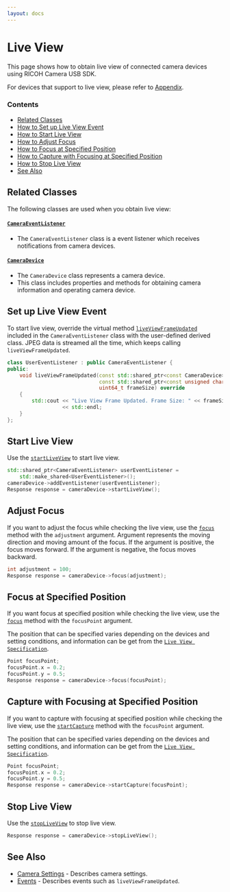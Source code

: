 ```yaml
---
layout: docs
---
```


# Live View

This page shows how to obtain live view of connected camera devices using RICOH Camera USB SDK.

For devices that support to live view, please refer to [Appendix](appendix.md).

### Contents

* [Related Classes](#related-classes)
* [How to Set up Live View Event](#set-up-live-view-event)
* [How to Start Live View](#start-live-view)
* [How to Adjust Focus](#adjust-focus)
* [How to Focus at Specified Position](#focus-at-specified-position)
* [How to Capture with Focusing at Specified Position](#capture-with-focusing-at-specified-position)
* [How to Stop Live View](#stop-live-view)
* [See Also](#see-also)

## Related Classes

The following classes are used when you obtain live view:

#### [`CameraEventListener`](../../api_reference/classRicoh_1_1CameraController_1_1CameraEventListener.html)

* The `CameraEventListener` class is a event listener which receives notifications from camera devices.

#### [`CameraDevice`](../../api_reference/classRicoh_1_1CameraController_1_1CameraDevice.html)

* The `CameraDevice` class represents a camera device.
* This class includes properties and methods for obtaining camera information and operating camera device.

## Set up Live View Event

To start live view, override the virtual method [`liveViewFrameUpdated`](../../api_reference/classRicoh_1_1CameraController_1_1CameraEventListener.html#a48d27460ad315d21cc600c6a4ee7f2f8) included in the `CameraEventListener` class with the user-defined derived class. JPEG data is streamed all the time, which keeps calling `liveViewFrameUpdated`.

```cpp
class UserEventListener : public CameraEventListener {
public:
    void liveViewFrameUpdated(const std::shared_ptr<const CameraDevice>& sender,
                              const std::shared_ptr<const unsigned char>& liveViewFrame,
                              uint64_t frameSize) override
    {
        std::cout << "Live View Frame Updated. Frame Size: " << frameSize
                  << std::endl;
    }
};
```

## Start Live View

Use the [`startLiveView`](../../api_reference/classRicoh_1_1CameraController_1_1CameraDevice.html#a486b1b7c924469c7f4dfdb620802a23b) to start live view.

```cpp
std::shared_ptr<CameraEventListener> userEventListener =
    std::make_shared<UserEventListener>();
cameraDevice->addEventListener(userEventListener);
Response response = cameraDevice->startLiveView();
```

## Adjust Focus

If you want to adjust the focus while checking the live view, use the [`focus`](../../api_reference/classRicoh_1_1CameraController_1_1CameraDevice.html#adbe2285756aecd72775ce2f090601f31) method with the `adjustment` argument.
Argument represents the moving direction and moving amount of the focus.
If the argument is positive, the focus moves forward. If the argument is negative, the focus moves backward.

```cpp
int adjustment = 100;
Response response = cameraDevice->focus(adjustment);
```

## Focus at Specified Position

If you want focus at specified position while checking the live view, use the [`focus`](../../api_reference/classRicoh_1_1CameraController_1_1CameraDevice.html#a1017c60f0bfd8a143e2c8b8ec7405b3c) method with the `focusPoint` argument.

The position that can be specified varies depending on the devices and setting conditions, and information can be get from the [`Live View Specification`](camera-settings.md).

```cpp
Point focusPoint;
focusPoint.x = 0.2;
focusPoint.y = 0.5;
Response response = cameraDevice->focus(focusPoint);
```

## Capture with Focusing at Specified Position

If you want to capture with focusing at specified position while checking the live view, use the [`startCapture`](../../api_reference/classRicoh_1_1CameraController_1_1CameraDevice.html#a881d4444f07d371ce3485ae4f0c902de) method with the `focusPoint` argument.

The position that can be specified varies depending on the devices and setting conditions, and information can be get from the [`Live View Specification`](camera-settings.md).

```cpp
Point focusPoint;
focusPoint.x = 0.2;
focusPoint.y = 0.5;
Response response = cameraDevice->startCapture(focusPoint);
```

## Stop Live View

Use the [`stopLiveView`](../../api_reference/classRicoh_1_1CameraController_1_1CameraDevice.html#acee9cdd9e02d6b4bf0f1a56de1727fb0) to stop live view.

```cpp
Response response = cameraDevice->stopLiveView();
```

## See Also

* [Camera Settings](camera-settings.md) - Describes camera settings.
* [Events](events.md) - Describes events such as `liveViewFrameUpdated`.
